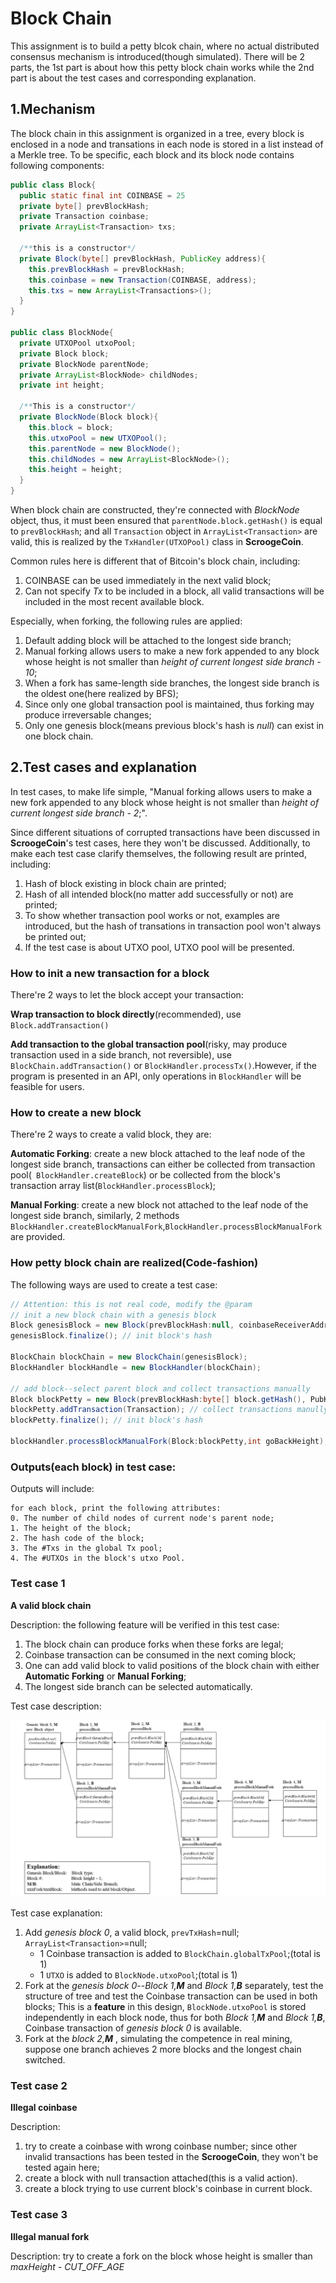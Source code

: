 # Block Chain
This assignment is to build a petty blcok chain, where no actual distributed consensus mechanism is introduced(though simulated). There will be 2 parts, the 1st part is about how this petty block chain works while the 2nd part is about the test cases and corresponding explanation.

## 1.Mechanism
The block chain in this assignment is organized in a tree, every block is enclosed in a node and transations in each node is stored in a list instead of a Merkle tree. To be specific, each block and its block node contains following components:

```java
public class Block{
  public static final int COINBASE = 25
  private byte[] prevBlockHash;
  private Transaction coinbase;
  private ArrayList<Transaction> txs;
  
  /**this is a constructor*/
  private Block(byte[] prevBlockHash, PublicKey address){
    this.prevBlockHash = prevBlockHash;
    this.coinbase = new Transaction(COINBASE, address);
    this.txs = new ArrayList<Transactions>();
  }
}

public class BlockNode{
  private UTXOPool utxoPool;
  private Block block;
  private BlockNode parentNode;
  private ArrayList<BlockNode> childNodes;
  private int height;
  
  /**This is a constructor*/
  private BlockNode(Block block){
    this.block = block;
    this.utxoPool = new UTXOPool();
    this.parentNode = new BlockNode();
    this.childNodes = new ArrayList<BlockNode>();
    this.height = height;
  }
}
```

When block chain are constructed, they're connected with *BlockNode* object, thus, it must been ensured that ```parentNode.block.getHash()``` is equal to ```prevBlockHash```; and all ```Transaction``` object in ```ArrayList<Transaction>``` are valid, this is realized by the ```TxHandler(UTXOPool)``` class in **ScroogeCoin**.

Common rules here is different that of Bitcoin's block chain, including:
1. COINBASE can be used immediately in the next valid block;
2. Can not specify *Tx* to be included in a block, all valid transactions will be included in the most recent available block.

Especially, when forking, the following rules are applied:
1. Default adding block will be attached to the longest side branch;
2. Manual forking allows users to make a new fork appended to any block whose height is not smaller than *height of current longest side branch - 10*;
3. When a fork has same-length side branches, the longest side branch is the oldest one(here realized by BFS);
4. Since only one global transaction pool is maintained, thus forking may produce irreversable changes;
5. Only one genesis block(means previous block's hash is *null*) can exist in one block chain.

## 2.Test cases and explanation
In test cases, to make life simple, "Manual forking allows users to make a new fork appended to any block whose height is not smaller than *height of current longest side branch - 2*;".

Since different situations of corrupted transactions have been discussed in **ScroogeCoin**'s test cases, here they won't be discussed. Additionally, to make each test case clarify themselves, the following result are printed, including:
1. Hash of block existing in block chain are printed;
2. Hash of all intended block(no matter add successfully or not) are printed;
3. To show whether transaction pool works or not, examples are introduced, but the hash of transations in transaction pool won't always be printed out;
4. If the test case is about UTXO pool, UTXO pool will be presented.

### How to init a new transaction for a block

There're 2 ways to let the block accept your transaction:

**Wrap transaction to block directly**(recommended), use ```Block.addTransaction()```

**Add transaction to the global transaction pool**(risky, may produce transaction used in a side branch, not reversible), use ```BlockChain.addTransaction()``` or ```BlockHandler.processTx()```.However, if the program is presented in an API, only operations in ```BlockHandler``` will be feasible for users.

### How to create a new block

There're 2 ways to create a valid block, they are:

**Automatic Forking**: create a new block attached to the leaf node of the longest side branch, transactions can either be collected from transaction pool(``` BlockHandler.createBlock```) or be collected from the block's transaction array list(```BlockHandler.processBlock```);

**Manual Forking**: create a new block not attached to the leaf node of the longest side branch, similarly, 2 methods ```BlockHandler.createBlockManualFork```,```BlockHandler.processBlockManualFork``` are provided.

### How petty block chain are realized(Code-fashion)

The following ways are used to create a test case:

```java
// Attention: this is not real code, modify the @param
// init a new block chain with a genesis block
Block genesisBlock = new Block(prevBlockHash:null, coinbaseReceiverAddress:PubKey);
genesisBlock.finalize(); // init block's hash

BlockChain blockChain = new BlockChain(genesisBlock);
BlockHandler blockHandle = new BlockHandler(blockChain);

// add block--select parent block and collect transactions manually
Block blockPetty = new Block(prevBlockHash:byte[] block.getHash(), PubKey);
blockPetty.addTransaction(Transaction); // collect transactions manully
blockPetty.finalize(); // init block's hash

blockHandler.processBlockManualFork(Block:blockPetty,int goBackHeight);
```

### Outputs(each block) in test case:

Outputs will include:

```
for each block, print the following attributes:
0. The number of child nodes of current node's parent node;
1. The height of the block;
2. The hash code of the block;
3. The #Txs in the global Tx pool;
4. The #UTXOs in the block's utxo Pool.
```

### Test case 1

**A valid block chain**

Description: the following feature will be verified in this test case:
1. The block chain can produce forks when these forks are legal;
2. Coinbase transaction can be consumed in the next coming block;
3. One can add valid block to valid positions of the block chain with either **Automatic Forking** or **Manual Forking**;
4. The longest side branch can be selected automatically.

Test case description:

![testCase1_blockChain](testCase1_blockChain.png)

Test case explanation:

1. Add *genesis block 0*, a valid block, ```prevTxHash```=null; ```ArrayList<Transaction>```=null;
   + 1 Coinbase transaction is added to ```BlockChain.globalTxPool```;(total is 1)
   + 1 ```UTXO``` is added to ```BlockNode.utxoPool```;(total is 1)
2. Fork at the *genesis block 0*--*Block 1,**M*** and *Block 1,**B*** separately, test the structure of tree and test the Coinbase transaction can be used in both blocks; This is a **feature** in this design, ```BlockNode.utxoPool``` is stored independently in each block node, thus for both *Block 1,**M*** and *Block 1,**B***, Coinbase transaction of *genesis block 0* is available.
3. Fork at the *block 2,**M*** , simulating the competence in real mining, suppose one branch achieves 2 more blocks and the longest chain switched.



### Test case 2
**Illegal coinbase**

Description: 
1. try to create a coinbase with wrong coinbase number; since other invalid transactions has been tested in the **ScroogeCoin**, they won't be tested again here; 
2. create a block with null transaction attached(this is a valid action).
3. create a block trying to use current block's coinbase in current block.

### Test case 3
**Illegal manual fork**

Description: try to create a fork on the block whose height is smaller than *maxHeight - CUT_OFF_AGE*

